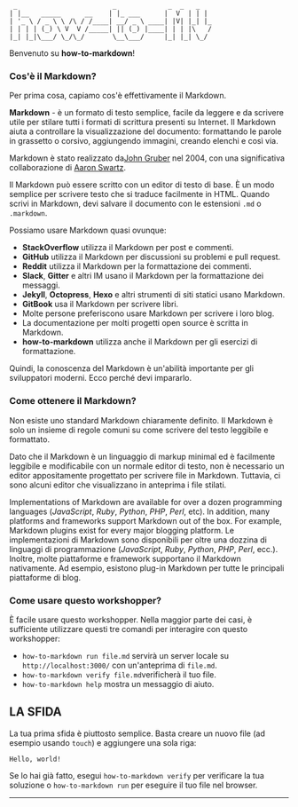      _                        _             _  _   _
    | |__   _____      __    | |_ ___      |  V  | | |
    | '_ \ / _ \ \ /\ / /____| __/ _ \ ____| |V| |_| |_
    | | | | (_) \ V  V /_____| || (_) |____| | | |\   /
    |_| |_|\___/ \_/\_/       \__\___/     |_| |_| \_/


Benvenuto su **how-to-markdown**!

### Cos'è il Markdown?

Per prima cosa, capiamo cos'è effettivamente il Markdown.

**Markdown** - è un formato di testo semplice, facile da leggere e da scrivere utile per stilare tutti i formati di scrittura presenti su Internet. Il Markdown aiuta a controllare la visualizzazione del documento: formattando le parole in grassetto o corsivo, aggiungendo immagini, creando elenchi e così via.

Markdown è stato realizzato da[John Gruber](http://daringfireball.net/) nel 2004, con una significativa collaborazione di [Aaron Swartz](http://www.aaronsw.com/).

Il Markdown può essere scritto con un editor di testo di base. È un modo semplice per scrivere testo che si traduce facilmente in HTML. Quando scrivi in Markdown, devi salvare il documento con le estensioni `.md` o` .markdown`.

Possiamo usare Markdown quasi ovunque:

* **StackOverflow** utilizza il Markdown per post e commenti.
* **GitHub** utilizza il Markdown per discussioni su problemi e pull request.
* **Reddit** utilizza il Markdown per la formattazione dei commenti.
* **Slack**, **Gitter** e altri IM usano il Markdown per la formattazione dei messaggi.
* **Jekyll**, **Octopress**, **Hexo** e altri strumenti di siti statici usano Markdown.
* **GitBook** usa il Markdown per scrivere libri.
* Molte persone preferiscono usare Markdown per scrivere i loro blog.
* La documentazione per molti progetti open source è scritta in Markdown.
* **how-to-markdown** utilizza anche il Markdown per gli esercizi di formattazione.

Quindi, la conoscenza del Markdown è un'abilità importante per gli sviluppatori moderni. Ecco perché devi impararlo.

### Come ottenere il Markdown?

Non esiste uno standard Markdown chiaramente definito. Il Markdown è solo un insieme di regole comuni su come scrivere del testo leggibile e formattato.

Dato che il Markdown è un linguaggio di markup minimal ed è facilmente leggibile e modificabile con un normale editor di testo, non è necessario un editor appositamente progettato per scrivere file in Markdown. Tuttavia, ci sono alcuni editor che visualizzano in anteprima i file stilati.

Implementations of Markdown are available for over a dozen programming languages (_JavaScript_, _Ruby_, _Python_, _PHP_, _Perl_, etc). In addition, many platforms and frameworks support Markdown out of the box. For example, Markdown plugins exist for every major blogging platform.
Le implementazioni di Markdown sono disponibili per oltre una dozzina di linguaggi di programmazione (_JavaScript_, _Ruby_, _Python_, _PHP_, _Perl_, ecc.). Inoltre, molte piattaforme e framework supportano il Markdown nativamente. Ad esempio, esistono plug-in Markdown per tutte le principali piattaforme di blog.

### Come usare questo workshopper?

È facile usare questo workshopper. Nella maggior parte dei casi, è sufficiente utilizzare questi tre comandi per interagire con questo workshopper:

* `how-to-markdown run file.md` servirà un server locale su `http://localhost:3000/` con un'anteprima di `file.md`.
* `how-to-markdown verify file.md`verificherà il tuo file.
* `how-to-markdown help` mostra un messaggio di aiuto.

## LA SFIDA

La tua prima sfida è piuttosto semplice. Basta creare un nuovo file (ad esempio usando `touch`) e aggiungere una sola riga:

    Hello, world!

Se lo hai già fatto, esegui `how-to-markdown verify`  per verificare la tua soluzione o `how-to-markdown run` per eseguire il tuo file nel browser.

---
